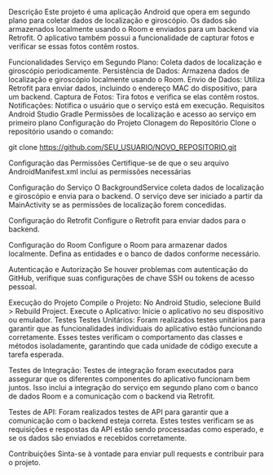 Descrição
Este projeto é uma aplicação Android que opera em segundo plano para coletar dados de localização e giroscópio. Os dados são armazenados localmente usando o Room e enviados para um backend via Retrofit. O aplicativo também possui a funcionalidade de capturar fotos e verificar se essas fotos contêm rostos.

Funcionalidades
Serviço em Segundo Plano: Coleta dados de localização e giroscópio periodicamente.
Persistência de Dados: Armazena dados de localização e giroscópio localmente usando o Room.
Envio de Dados: Utiliza Retrofit para enviar dados, incluindo o endereço MAC do dispositivo, para um backend.
Captura de Fotos: Tira fotos e verifica se elas contêm rostos.
Notificações: Notifica o usuário que o serviço está em execução.
Requisitos
Android Studio
Gradle
Permissões de localização e acesso ao serviço em primeiro plano
Configuração do Projeto
Clonagem do Repositório Clone o repositório usando o comando:

git clone https://github.com/SEU_USUARIO/NOVO_REPOSITORIO.git

Configuração das Permissões Certifique-se de que o seu arquivo AndroidManifest.xml inclui as permissões necessárias

Configuração do Serviço O BackgroundService coleta dados de localização e giroscópio e envia para o backend. O serviço deve ser iniciado a partir da MainActivity se as permissões de localização forem concedidas.

Configuração do Retrofit Configure o Retrofit para enviar dados para o backend.

Configuração do Room Configure o Room para armazenar dados localmente. Defina as entidades e o banco de dados conforme necessário.

Autenticação e Autorização Se houver problemas com autenticação do GitHub, verifique suas configurações de chave SSH ou tokens de acesso pessoal.

Execução do Projeto
Compile o Projeto: No Android Studio, selecione Build > Rebuild Project.
Execute o Aplicativo: Inicie o aplicativo no seu dispositivo ou emulador.
Testes
Testes Unitários: Foram realizados testes unitários para garantir que as funcionalidades individuais do aplicativo estão funcionando corretamente. Esses testes verificam o comportamento das classes e métodos isoladamente, garantindo que cada unidade de código execute a tarefa esperada.

Testes de Integração: Testes de integração foram executados para assegurar que os diferentes componentes do aplicativo funcionam bem juntos. Isso inclui a integração do serviço em segundo plano com o banco de dados Room e a comunicação com o backend via Retrofit.

Testes de API: Foram realizados testes de API para garantir que a comunicação com o backend esteja correta. Estes testes verificam se as requisições e respostas da API estão sendo processadas como esperado, e se os dados são enviados e recebidos corretamente.

Contribuições
Sinta-se à vontade para enviar pull requests e contribuir para o projeto.

